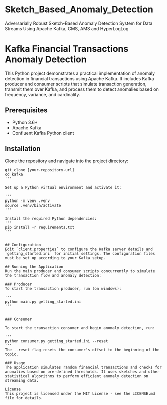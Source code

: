 # Sketch_Based_Anomaly_Detection

 Adversarially Robust Sketch-Based Anomaly Detection System for Data Streams Using Apache Kafka, CMS, AMS and HyperLogLog


# Kafka Financial Transactions Anomaly Detection

This Python project demonstrates a practical implementation of anomaly detection in financial transactions using Apache Kafka. It includes Kafka producer and consumer scripts that simulate transaction generation, transmit them over Kafka, and process them to detect anomalies based on frequency, variance, and cardinality.

## Prerequisites

- Python 3.6+
- Apache Kafka
- Confluent Kafka Python client

## Installation

Clone the repository and navigate into the project directory:

```
git clone [your-repository-url]
cd kafka
'''

Set up a Python virtual environment and activate it:

'''
python -m venv .venv
source .venv/bin/activate
'''

Install the required Python dependencies:
'''
pip install -r requirements.txt
'''


## Configuration
Edit `client.properties` to configure the Kafka server details and `getting_started.ini` for initial settings. The configuration files must be set up according to your Kafka setup.

## Running the Application
Run the main producer and consumer scripts concurrently to simulate the transaction flow and anomaly detection:

### Producer
To start the transaction producer, run (on windows):

'''
python main.py getting_started.ini
'''


### Consumer

To start the transaction consumer and begin anomaly detection, run:

'''
python consumer.py getting_started.ini --reset
'''
The --reset flag resets the consumer's offset to the beginning of the topic.

### Usage
The application simulates random financial transactions and checks for anomalies based on pre-defined thresholds. It uses sketches and other statistical algorithms to perform efficient anomaly detection on streaming data.

License
This project is licensed under the MIT License - see the LICENSE.md file for details.
